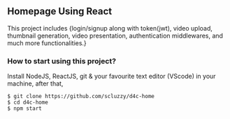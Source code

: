 ## Homepage Using React

This project includes {login/signup along with token(jwt), video upload, thumbnail generation, video presentation, authentication middlewares, and much more functionalities.}


### How to start using this project?

Install NodeJS, ReactJS, git & your favourite text editor (VScode) in your machine, after that,
```
$ git clone https://github.com/scluzzy/d4c-home
$ cd d4c-home
$ npm start

```



